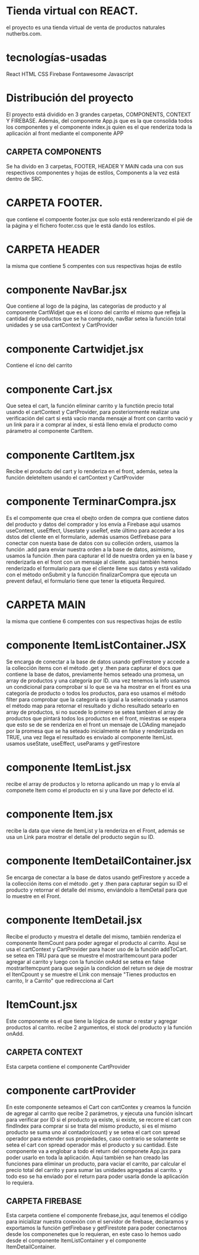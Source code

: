 # Tienda virtual con REACT.
el proyecto es una tienda virtual de venta de productos naturales nutherbs.com.

# tecnologías-usadas
React
HTML
CSS
Firebase
Fontawesome
Javascript


# Distribución del proyecto

El proyecto está dividido en 3 grandes carpetas, COMPONENTS, CONTEXT Y FIREBASE. Además, del componente App.js que es la que consolida todos los componentes y el componente index.js quien es el que renderiza toda la aplicación al front mediante el componente APP

## CARPETA COMPONENTS
Se ha divido en 3 carpetas, FOOTER, HEADER Y MAIN cada una con sus respectivos componentes y hojas de estilos, Components a la vez está dentro de SRC.
# CARPETA FOOTER.
que contiene el compoente footer.jsx que solo está rendererizando el pié de la página y el fichero footer.css que le está dando los estilos.
# CARPETA HEADER
la misma que contiene 5 compentes con sus respectivas hojas de estilo
  # componente NavBar.jsx
  Que contiene al logo de la página, las categorías de producto y al  componente CartWidjet que es el ícono del carrito el mismo que refleja la cantidad de productos que se ha comprado, navBar setea la función total unidades y se usa cartContext y CartProvider
  # componente Cartwidjet.jsx
  Contiene el ícno del carrito
  # componente Cart.jsx
  Que setea el cart, la función eliminar carrito y la functión precio total usando el cartContext y CartProvider, para posteriormente realizar una verificación del cart si está vacío manda mensaje al front con carrito vació y un link para ir a comprar al index, si está lleno envía el producto como párametro al componente CartItem.
  # componente CartItem.jsx
  Recibe el producto del cart y lo renderiza en el front, además, setea la función deleteItem usando el cartContext y CartProvider
  # componente TerminarCompra.jsx
  Es el compomente que crea el obejto orden de compra que contiene datos del producto y datos del comprador y los envía a Firebase
  aqui usamos useContext, useEffect, Usestate y useRef, este último para acceder a los dstos del cliente en el formulario, además usamos Getfirebase para conectar con nuesta base de datos con su colleción orders, usamos la función .add para enviar nuestra orden a la base de datos, asimismo, usamos la función .then para capturar el Id de nuestra orden ya en la base y renderizarla en el front con un mensaje al cliente. aqui también hemos renderizado el formulario para que el cliente llene sus datos y está validado con el método onSubmit y la funcción finalizarCompra que ejecuta un prevent defaul, el formulario tiene que tener la etiqueta Required.

# CARPETA MAIN
la misma que contiene 6 compentes con sus respectivas hojas de estilo
 # componente ItemListContainer.JSX
 Se encarga de conectar a la base de datos usando getFirestore y accede a la collección items con el método .get y .then para capturar el docs que contiene la base de datos, previamente hemos seteado una promesa, un array de productos y una categoría por ID. una vez tenemos la info 
 usamos un condicional para comprobar si lo que se va ha mostrar en el front es una categoría de producto o todos los productos, para eso usamos el método filter para comprobar que la categoría es igual a la seleccionada y usamos el método map para retornar el resultado y dicho resultado setearlo en array de productos, si no sucede lo primero se setea tambien el array de productos que pintará todos los productos en el front, miestras se espera que esto se de se renderiza en el front un mensaje de LOAding manejado por la promesa que se ha seteado inicialmente en false y renderizada en TRUE, una vez llega el resultado es enviado al componente ItemList.
 usamos useState, useEffect, useParams y getFirestore
 # componente ItemList.jsx
 recibe el array de productos y lo retorna aplicando un map y lo envía al componete Item como el producto en si y una llave por defecto el id.
 # componente Item.jsx
 recibe la data que viene de ItemList y la renderiza en el Front, además se usa un Link para mostrar el detalle del producto según su ID.
 # componente ItemDetailContainer.jsx
 Se encarga de conectar a la base de datos usando getFirestore y accede a la collección items con el método .get y .then para capturar según su ID el producto y retornar el detalle del mismo, enviándolo a  ItemDetail para que lo muestre en el Front.
 # componente ItemDetail.jsx
 Recibe el producto y muestra el detalle del mismo, también renderiza el componente ItemCount para poder agregar el producto al carrito. Aqui se usa el cartContext y CartProvider para hacer uso de la función addToCart. se setea en TRU para que se muestre el mostrarItemcount para poder agregar al carrito y luego con la función onAdd se setea en false mostrarItemcpunt para que según la condicion del return se deje de mostrar el ItenCpount y se muestre el Link con mensaje "Tienes productos en carrito, Ir a Carrito" que redirecciona al Cart
 # ItemCount.jsx
 Este componente es el que tiene la lógica de sumar o restar y agregar productos al carrito.
 recibe 2 argumentos, el stock del producto y la función onAdd.

 ## CARPETA CONTEXT
 Esta carpeta contiene el componente CartProvider
  # componente cartProvider
  En este componente seteamos el Cart con cartContex y creamos la función de agregar al carrito que recibe 2 parámetros, y ejecuta una función isIncart para verificar por ID si el producto ya existe, si existe, se recorre el cart con findIndex para comprar si se trata del mismo producto, si es el mismo producto se suma uno al contador(count) y se setea el cart con spread  operador para extender sus propiedades, caso contrario se solamente se setea el cart con spread  operador más el producto y su cantidad.
  Este componente va a englobar a todo el return del componete App.jsx para poder usarlo en toda la aplicación.
  Aquí también se han creado las funciones para eliminar un producto, para vaciar el carrito, par calcular el precio total del carrito y para sumar las unidades agregadas al carrito.
  y todo eso se ha enviado por el return para poder usarla donde la aplicación lo requiera.

  ## CARPETA FIREBASE
  Esta carpeta contiene el componente firebase,jsx, aquí tenemos el código para inicializar nuestra conexión con el servidor de firebase, declaramos y exportamos la función getFirebase y getFirestote para poder conectarnos desde los componenetes que lo requieran, en este caso lo hemos uado desde el componente ItemListContainer y el componente ItemDetailContainer.





 







  

